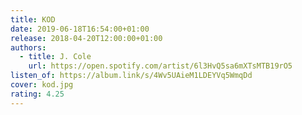```yaml
---
title: KOD
date: 2019-06-18T16:54:00+01:00
release: 2018-04-20T12:00:00+01:00
authors:
  - title: J. Cole
    url: https://open.spotify.com/artist/6l3HvQ5sa6mXTsMTB19rO5
listen_of: https://album.link/s/4Wv5UAieM1LDEYVq5WmqDd
cover: kod.jpg
rating: 4.25
---
```

